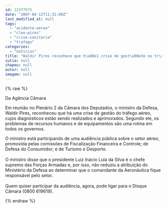 ```yaml
---
id: 12377675
date: "2007-04-11T11:32:00Z"
last_modified_at: null
tags:
  - "acidente-aereo"
  - "cleo-pires"
  - "crise-sanitaria"
  - "trafego"
categories:
  - "noticias"
title: "Waldir Pires reconhece que h\u00e1 crise de gest\u00e3o no tr\u00e1fego a\u00e9reo"
sutia: null
chapeu: null
autor: null
imagem: null
---
```

{% raw %}
<p><P>Da Agência Câmara</P></p>
<p><P>Em reunião no Plenário 2 da Câmara dos Deputados, o ministro da Defesa, Waldir Pires, reconheceu&nbsp;que há uma crise de gestão do tráfego aéreo, cujos diagnósticos estão sendo realizados e aprimorados. Segundo ele, os problemas de recursos humanos e de equipamentos são uma rotina em todos os governos. </P></p>
<p><P>O ministro está participando de uma&nbsp;audiência pública sobre o setor aéreo, promovida pelas comissões de Fiscalização Financeira e Controle; de Defesa do Consumidor; e de Turismo e Desporto.<BR><BR>O ministro disse que o presidente Luiz Inácio Lula da Silva é o chefe supremo das Forças Armadas e, por isso, não reduziu a atribuição do Ministério da Defesa ao determinar que o comandante da Aeronáutica fique responsável pelo setor.<BR><BR>Quem quiser participar da audiência, agora, pode ligar para o Disque Câmara (0800 619619).<BR></P> </p>
{% endraw %}